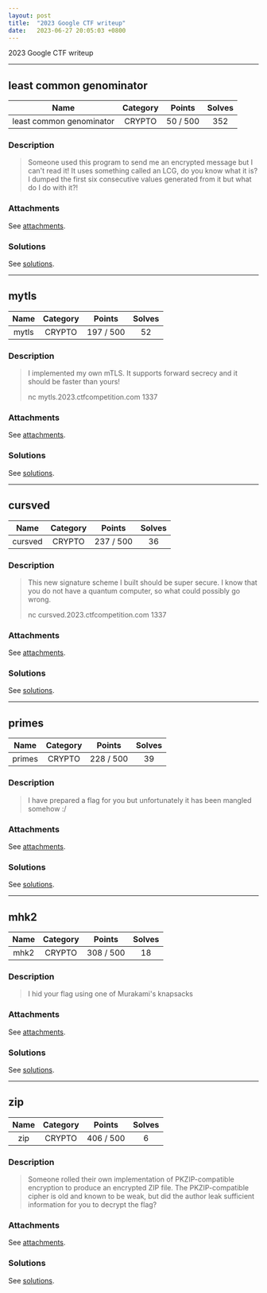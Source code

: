 ```yaml
---
layout: post
title:  "2023 Google CTF writeup"
date:   2023-06-27 20:05:03 +0800
---
```


2023 Google CTF writeup

***

## least common genominator

|  Name  |  Category  |  Points  |  Solves  |
| :----: | :----: | :----: | :----: |
|  least common genominator  |  CRYPTO  |  50 / 500  |  352  |

### Description
> Someone used this program to send me an encrypted message but I can't read it! It uses something called an LCG, do you know what it is? I dumped the first six consecutive values generated from it but what do I do with it?!

### Attachments
See [attachments](https://github.com/roadicing/ctf-writeups/tree/main/2023/googlectf/least-common-genominator/attachments).

### Solutions
See [solutions](https://github.com/roadicing/ctf-writeups/tree/main/2023/googlectf/least-common-genominator/solutions).

***

## mytls

|  Name  |  Category  |  Points  |  Solves  |
| :----: | :----: | :----: | :----: |
|  mytls  |  CRYPTO  |  197 / 500  |  52  |

### Description
> I implemented my own mTLS. It supports forward secrecy and it should be faster than yours!
> 
> nc mytls.2023.ctfcompetition.com 1337

### Attachments
See [attachments](https://github.com/roadicing/ctf-writeups/tree/main/2023/googlectf/mytls/attachments).

### Solutions
See [solutions](https://github.com/roadicing/ctf-writeups/tree/main/2023/googlectf/mytls/solutions).

***

## cursved

|  Name  |  Category  |  Points  |  Solves  |
| :----: | :----: | :----: | :----: |
|  cursved  |  CRYPTO  |  237 / 500  |  36  |

### Description
> This new signature scheme I built should be super secure. I know that you do not have a quantum computer, so what could possibly go wrong.
> 
> nc cursved.2023.ctfcompetition.com 1337

### Attachments
See [attachments](https://github.com/roadicing/ctf-writeups/tree/main/2023/googlectf/cursved/attachments).

### Solutions
See [solutions](https://github.com/roadicing/ctf-writeups/tree/main/2023/googlectf/cursved/solutions).

***

## primes

|  Name  |  Category  |  Points  |  Solves  |
| :----: | :----: | :----: | :----: |
|  primes  |  CRYPTO  |  228 / 500  |  39  |

### Description
> I have prepared a flag for you but unfortunately it has been mangled somehow :/

### Attachments
See [attachments](https://github.com/roadicing/ctf-writeups/tree/main/2023/googlectf/primes/attachments).

### Solutions
See [solutions](https://github.com/roadicing/ctf-writeups/tree/main/2023/googlectf/primes/solutions).

***

## mhk2

|  Name  |  Category  |  Points  |  Solves  |
| :----: | :----: | :----: | :----: |
|  mhk2  |  CRYPTO  |  308 / 500  |  18  |

### Description
> I hid your flag using one of Murakami's knapsacks

### Attachments
See [attachments](https://github.com/roadicing/ctf-writeups/tree/main/2023/googlectf/mhk2/attachments).

### Solutions
See [solutions](https://github.com/roadicing/ctf-writeups/tree/main/2023/googlectf/mhk2/solutions).

***

## zip

|  Name  |  Category  |  Points  |  Solves  |
| :----: | :----: | :----: | :----: |
|  zip  |  CRYPTO  |  406 / 500  |  6  |

### Description
> Someone rolled their own implementation of PKZIP-compatible encryption to produce an encrypted ZIP file. The PKZIP-compatible cipher is old and known to be weak, but did the author leak sufficient information for you to decrypt the flag?

### Attachments
See [attachments](https://github.com/roadicing/ctf-writeups/tree/main/2023/googlectf/zip/attachments).

### Solutions
See [solutions](https://github.com/roadicing/ctf-writeups/tree/main/2023/googlectf/zip/solutions).
